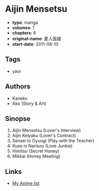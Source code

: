 # Aijin Mensetsu

-   **type**: manga
-   **volumes**: 1
-   **chapters**: 6
-   **original-name**: 愛人面接
-   **start-date**: 2011-08-10

## Tags

-   yaoi

## Authors

-   Kaneko
-   Ako (Story & Art)

## Sinopse

1. Aijin Mensetsu (Lover's Interview)
2. Aijin Keiyaku (Lover's Contract)
3. Sensei to Oyuugi (Play with the Teacher)
4. Kuse ni Narisou (Love Junkie)
5. Himitsu (Secret Honey)
6. Mikkai (Honey Meeting)

## Links

-   [My Anime list](https://myanimelist.net/manga/83767/Aijin_Mensetsu)
